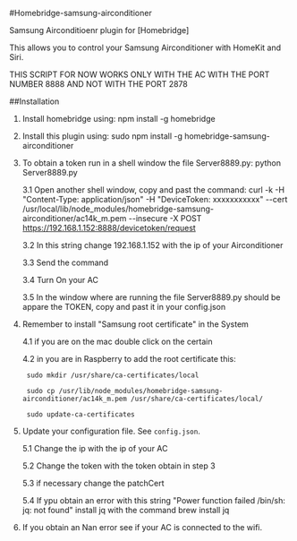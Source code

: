 #Homebridge-samsung-airconditioner

Samsung Airconditioenr plugin for [Homebridge]

This allows you to control your Samsung Airconditioner with HomeKit and Siri.

THIS SCRIPT FOR NOW WORKS ONLY WITH THE AC WITH THE PORT NUMBER 8888 AND NOT WITH THE PORT 2878

##Installation
1. Install homebridge using: npm install -g homebridge
2. Install this plugin using: sudo npm install -g homebridge-samsung-airconditioner
3. To obtain a token run in a shell window the file Server8889.py: python Server8889.py

	3.1 Open another shell window, copy and past the command: 
curl -k -H "Content-Type: application/json" -H "DeviceToken: xxxxxxxxxxx" --cert /usr/local/lib/node_modules/homebridge-samsung-airconditioner/ac14k_m.pem --insecure -X POST https://192.168.1.152:8888/devicetoken/request

	3.2 In this string change 192.168.1.152 with the ip of your Airconditioner

	3.3 Send the command

	3.4 Turn On your AC

	3.5 In the window where are running the file Server8889.py should be appare the TOKEN, copy and past it in your config.json

4. Remember to install "Samsung root certificate" in the System

	4.1 if you are on the mac double click on the certain
	
	4.2 in you are in Raspberry to add the root certificate this:
	
		sudo mkdir /usr/share/ca-certificates/local
		
		sudo cp /usr/lib/node_modules/homebridge-samsung-airconditioner/ac14k_m.pem /usr/share/ca-certificates/local/
		
		sudo update-ca-certificates

5. Update your configuration file. See `config.json`.

	5.1 Change the ip with the ip of your AC

	5.2 Change the token with the token obtain in step 3

	5.3 if necessary change the patchCert
	
	5.4 If ypu obtain an error with this string "Power function failed /bin/sh: jq: not found" install jq with the command brew install jq
	
6. If you obtain an Nan error see if your AC is connected to the wifi.

